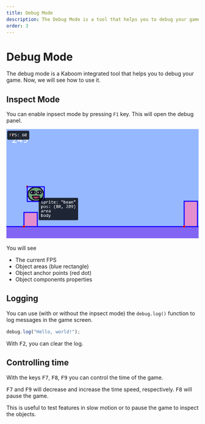 ```yaml
---
title: Debug Mode
description: The Debug Mode is a tool that helps you to debug your game.
order: 3
---
```


# Debug Mode

The debug mode is a Kaboom integrated tool that helps you to debug your game.
Now, we will see how to use it.

## Inspect Mode

You can enable inpsect mode by pressing `F1` key. This will open the debug panel.

![](assets/2024-06-03-21-42-06.png)

You will see

- The current FPS
- Object areas (blue rectangle)
- Object anchor points (red dot)
- Object components properties

## Logging

You can use (with or without the inpsect mode) the `debug.log()` function to log
messages in the game screen.

```js
debug.log("Hello, world!");
```

With <kbd class="kbd kbd-sm text-current">F2</kbd>, you can clear the log.

## Controlling time

With the keys <kbd class="kbd kbd-sm text-current">F7</kbd>, <kbd class="kbd kbd-sm text-current">F8</kbd>, <kbd class="kbd kbd-sm text-current">F9</kbd> you can control the time of the game.

<kbd class="kbd kbd-sm text-current">F7</kbd> and <kbd class="kbd kbd-sm text-current">F9</kbd> will decrease and increase the time speed, respectively.
<kbd class="kbd kbd-sm text-current">F8</kbd> will pause the game.

This is useful to test features in slow motion or to pause the game to inspect
the objects.
